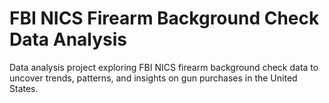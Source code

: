 # FBI NICS Firearm Background Check Data Analysis
Data analysis project exploring FBI NICS firearm background check data to uncover trends, patterns, and insights on gun purchases in the United States.

